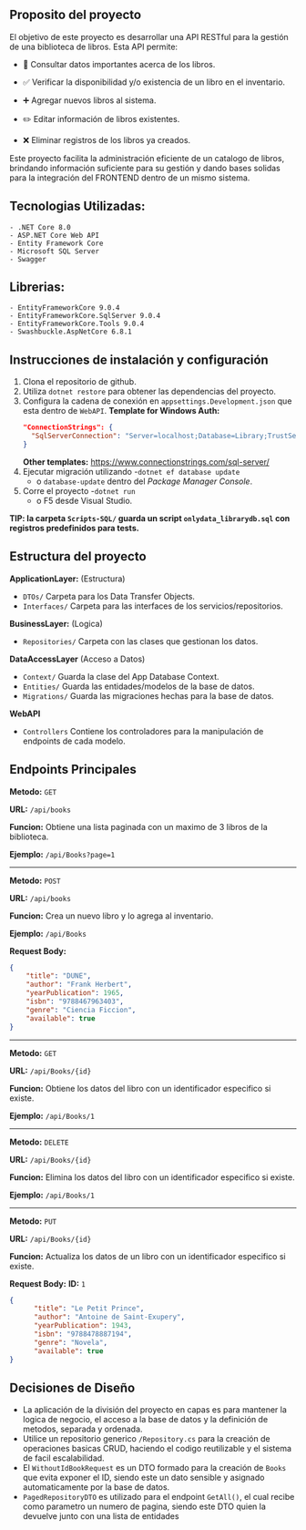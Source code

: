 ## Proposito del proyecto
El objetivo de este proyecto es desarrollar una API RESTful para la gestión de una biblioteca de libros. Esta API permite:

-	📖 Consultar datos importantes acerca de los libros.

-	✅ Verificar la disponibilidad y/o existencia de un libro en el inventario.

-	➕ Agregar nuevos libros al sistema.

-	✏️ Editar información de libros existentes.

-	❌ Eliminar registros de los libros ya creados.

Este proyecto facilita la administración eficiente de un catalogo de libros, brindando información suficiente para su gestión y dando bases solidas para
la integración del FRONTEND dentro de un mismo sistema.

## Tecnologias Utilizadas:
	- .NET Core 8.0
	- ASP.NET Core Web API
	- Entity Framework Core
	- Microsoft SQL Server
	- Swagger

## Librerias:
	- EntityFrameworkCore 9.0.4
	- EntityFrameworkCore.SqlServer 9.0.4
	- EntityFrameworkCore.Tools 9.0.4
	- Swashbuckle.AspNetCore 6.8.1


## Instrucciones de instalación y configuración
1. Clona el repositorio de github.
2. Utiliza `dotnet restore` para obtener las dependencias del proyecto.
2. Configura la cadena de conexión en `appsettings.Development.json` que esta dentro de `WebAPI`.
	**Template for Windows Auth:**
	```json
	"ConnectionStrings": {
	  "SqlServerConnection": "Server=localhost;Database=Library;TrustServerCertificate=true;Trusted_Connection=True;"
	}
	```
	**Other templates:** https://www.connectionstrings.com/sql-server/
3. Ejecutar migración utilizando
	-`dotnet ef database update`
	- o `database-update` dentro del *Package Manager Console*.
4. Corre el proyecto
	-`dotnet run`
	- o F5 desde Visual Studio.

__**TIP: la carpeta `Scripts-SQL/` guarda un script `onlydata_librarydb.sql` con registros predefinidos para tests.**__


## Estructura del proyecto
**ApplicationLayer:** (Estructura)
- `DTOs/` Carpeta para los Data Transfer Objects.
- `Interfaces/` Carpeta para las interfaces de los servicios/repositorios.

**BusinessLayer:** (Logica)
- `Repositories/` Carpeta con las clases que gestionan los datos.

**DataAccessLayer** (Acceso a Datos)
- `Context/` Guarda la clase del App Database Context.
- `Entities/` Guarda las entidades/modelos de la base de datos.
- `Migrations/` Guarda las migraciones hechas para la base de datos.

**WebAPI**
- `Controllers` Contiene los controladores para la manipulación de endpoints de cada modelo.

## Endpoints Principales

**Metodo:** `GET`  

**URL:** `/api/books`  

**Funcion:** Obtiene una lista paginada con un maximo de 3 libros de la biblioteca.  

**Ejemplo:** `/api/Books?page=1`  
___

**Metodo:** `POST`  

**URL:** `/api/books`  

**Funcion:** Crea un nuevo libro y lo agrega al inventario.  

**Ejemplo:** `/api/Books`  

**Request Body:**
```json
{
	"title": "DUNE",
	"author": "Frank Herbert",
	"yearPublication": 1965,
	"isbn": "9788467963403",
	"genre": "Ciencia Ficcion",
	"available": true
}
```

___


**Metodo:** `GET`  

**URL:** `/api/Books/{id}`  

**Funcion:** Obtiene los datos del libro con un identificador especifico si existe.  

**Ejemplo:** `/api/Books/1`  
___


**Metodo:** `DELETE`  

**URL:** `/api/Books/{id}`  

**Funcion:** Elimina los datos del libro con un identificador especifico si existe.  

**Ejemplo:** `/api/Books/1`  
___


**Metodo:** `PUT`  

**URL:** `/api/Books/{id}`  

**Funcion:** Actualiza los datos de un libro con un identificador especifico si existe.  

**Request Body:**
**ID:** `1`
```json
{
      "title": "Le Petit Prince",
      "author": "Antoine de Saint-Exupery",
      "yearPublication": 1943,
      "isbn": "9788478887194",
      "genre": "Novela",
      "available": true
}
```


## Decisiones de Diseño

- La aplicación de la división del proyecto en capas es para mantener la logica de negocio, el acceso a la base de datos y la definición de metodos, separada y ordenada.
- Utilice un repositorio generico `/Repository.cs` para la creación de operaciones basicas CRUD, haciendo el codigo reutilizable y el sistema de facil escalabilidad.
- El `WithoutIdBookRequest` es un DTO formado para la creación de `Books` que evita exponer el ID, siendo este un dato sensible y asignado automaticamente por la base de datos.
- `PagedRepositoryDTO` es utilizado para el endpoint `GetAll()`, el cual recibe como parametro un numero de pagina, siendo este DTO quien la devuelve junto con una lista de entidades
